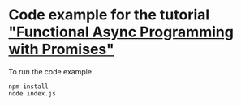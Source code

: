 Code example for the tutorial ["Functional Async Programming with Promises"](https://github.com/zhangchiqing/bluebird-promisell/blob/master/tutorials/functional-async-programming.md)
====================================================

To run the code example

```
npm install
node index.js
```
